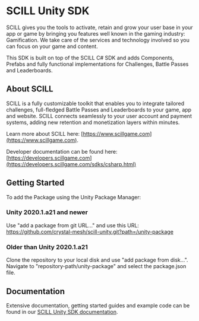 # SCILL Unity SDK

SCILL gives you the tools to activate, retain and grow your user base in your app or game by bringing you features well known 
in the gaming industry: Gamification. We take care of the services and technology involved so you can focus on your game and content.

This SDK is built on top of the SCILL C# SDK and adds Components, Prefabs and fully functional implementations for Challenges, Battle Passes and Leaderboards.

## About SCILL

SCILL is a fully customizable toolkit that enables you to integrate tailored challenges, full-fledged Battle Passes and Leaderboards to your game, app and website. SCILL connects seamlessly to your user account and payment systems, adding new retention 
and monetization layers within minutes.

Learn more about SCILL here: [https://www.scillgame.com](https://www.scillgame.com).

Developer documentation can be found here: [https://developers.scillgame.com](https://developers.scillgame.com/sdks/csharp.html) 

## Getting Started

To add the Package using the Unity Package Manager:

### Unity 2020.1.a21 and newer

Use "add a package from git URL..." and use this URL: https://github.com/crystal-mesh/scill-unity.git?path=/unity-package

### Older than Unity 2020.1.a21

Clone the repository to your local disk and use "add package from disk...". Navigate to "repository-path/unity-package" and select the package.json file.

## Documentation

Extensive documentation, getting started guides and example code can be found in our [SCILL Unity SDK documentation](https://developers.scillgame.com/sdks/unity.html).
